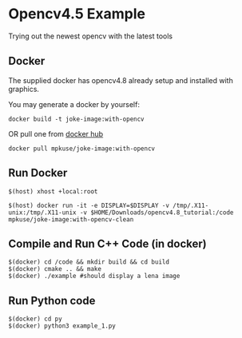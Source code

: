 # Opencv4.5 Example 

Trying out the newest opencv with the latest tools 

## Docker 
The supplied docker has opencv4.8 already setup and installed with graphics. 

You may generate a docker by yourself: 
```
docker build -t joke-image:with-opencv  
```

OR pull one from [docker hub](https://hub.docker.com/r/mpkuse/joke-image)
```
docker pull mpkuse/joke-image:with-opencv
```

## Run Docker
```
$(host) xhost +local:root 

$(host) docker run -it -e DISPLAY=$DISPLAY -v /tmp/.X11-unix:/tmp/.X11-unix -v $HOME/Downloads/opencv4.8_tutorial:/code mpkuse/joke-image:with-opencv-clean
```


## Compile and Run C++ Code (in docker)

```
$(docker) cd /code && mkdir build && cd build 
$(docker) cmake .. && make 
$(docker) ./example #should display a lena image
```


## Run Python code 
```
$(docker) cd py 
$(docker) python3 example_1.py
```
